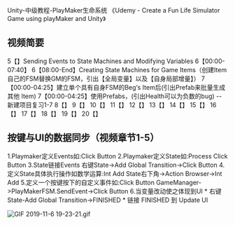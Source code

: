 Unity-中级教程-PlayMaker生命系统
《Udemy - Create a Fun Life Simulator Game using playMaker and Unity》

## 视频简要
5【】Sending Events to State Machines and Modifying Variables
6【00:00-07:40】
6【08:00-End】Creating State Machines for Game Items（创建Item自己的FSM替换GM的FSM，引出【全局变量】以及【自身局部增量】）
7【00:00-04:25】建立单个具有自身FSM的Beg‘s Item后(引出Prefab来批量生成其他 Item)
7【00:00-04:25】使用Prefabs，(引出Health可以为负数的bug)
--新建项目复习1-7
8【】
9【】
10【】
11【】
12【】
13【】
14【】
15【】
16【】
17【】
18【】
19【】
20【】
 
## 按键与UI的数据同步（视频章节1-5）
1.Playmaker定义Events如:Click Button
2.Playmaker定义State如:Process Click Button
3.State链接Events
    右键State->Add Global Transition->Click Button
4.定义State具体执行操作如数学运算:Int Add
    State右下角->Action Browser->Int Add
5.定义一个按键按下的自定义事件如:Click Button
    GameManager->PlayMakerFSM.SendEvent->Click Button
6.当变量改动使之体现到UI
    * 右键State-Add Global Transition->FINISHED
    * 链接 FINISHED 到 Update UI  
    
![GIF 2019-11-6 19-23-21.gif](https://i.loli.net/2019/11/06/yXrIWckAGwHtv3P.gif)  

